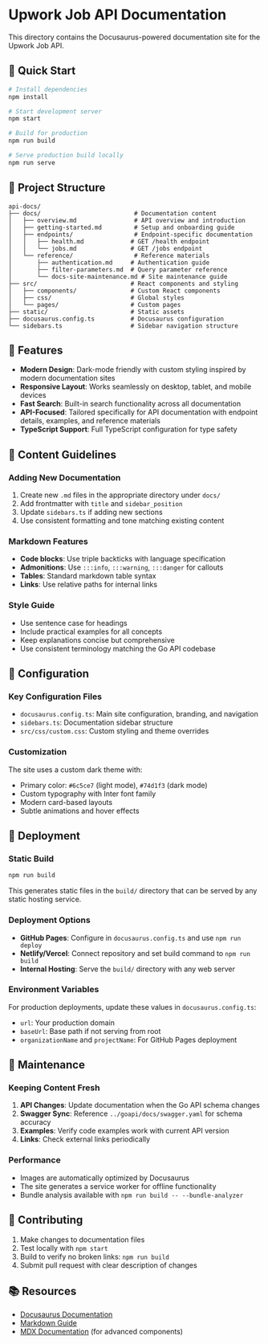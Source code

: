 # Upwork Job API Documentation

This directory contains the Docusaurus-powered documentation site for the Upwork Job API.

## 🚀 Quick Start

```bash
# Install dependencies
npm install

# Start development server
npm start

# Build for production
npm run build

# Serve production build locally
npm run serve
```

## 📁 Project Structure

```
api-docs/
├── docs/                          # Documentation content
│   ├── overview.md                # API overview and introduction
│   ├── getting-started.md         # Setup and onboarding guide
│   ├── endpoints/                 # Endpoint-specific documentation
│   │   ├── health.md             # GET /health endpoint
│   │   └── jobs.md               # GET /jobs endpoint
│   └── reference/                 # Reference materials
│       ├── authentication.md     # Authentication guide
│       ├── filter-parameters.md  # Query parameter reference
│       └── docs-site-maintenance.md # Site maintenance guide
├── src/                          # React components and styling
│   ├── components/               # Custom React components
│   ├── css/                      # Global styles
│   └── pages/                    # Custom pages
├── static/                       # Static assets
├── docusaurus.config.ts          # Docusaurus configuration
└── sidebars.ts                   # Sidebar navigation structure
```

## 🎨 Features

- **Modern Design**: Dark-mode friendly with custom styling inspired by modern documentation sites
- **Responsive Layout**: Works seamlessly on desktop, tablet, and mobile devices
- **Fast Search**: Built-in search functionality across all documentation
- **API-Focused**: Tailored specifically for API documentation with endpoint details, examples, and reference materials
- **TypeScript Support**: Full TypeScript configuration for type safety

## 📝 Content Guidelines

### Adding New Documentation

1. Create new `.md` files in the appropriate directory under `docs/`
2. Add frontmatter with `title` and `sidebar_position`
3. Update `sidebars.ts` if adding new sections
4. Use consistent formatting and tone matching existing content

### Markdown Features

- **Code blocks**: Use triple backticks with language specification
- **Admonitions**: Use `:::info`, `:::warning`, `:::danger` for callouts
- **Tables**: Standard markdown table syntax
- **Links**: Use relative paths for internal links

### Style Guide

- Use sentence case for headings
- Include practical examples for all concepts
- Keep explanations concise but comprehensive
- Use consistent terminology matching the Go API codebase

## 🔧 Configuration

### Key Configuration Files

- `docusaurus.config.ts`: Main site configuration, branding, and navigation
- `sidebars.ts`: Documentation sidebar structure
- `src/css/custom.css`: Custom styling and theme overrides

### Customization

The site uses a custom dark theme with:
- Primary color: `#6c5ce7` (light mode), `#74d1f3` (dark mode)
- Custom typography with Inter font family
- Modern card-based layouts
- Subtle animations and hover effects

## 🚀 Deployment

### Static Build

```bash
npm run build
```

This generates static files in the `build/` directory that can be served by any static hosting service.

### Deployment Options

- **GitHub Pages**: Configure in `docusaurus.config.ts` and use `npm run deploy`
- **Netlify/Vercel**: Connect repository and set build command to `npm run build`
- **Internal Hosting**: Serve the `build/` directory with any web server

### Environment Variables

For production deployments, update these values in `docusaurus.config.ts`:

- `url`: Your production domain
- `baseUrl`: Base path if not serving from root
- `organizationName` and `projectName`: For GitHub Pages deployment

## 🔄 Maintenance

### Keeping Content Fresh

1. **API Changes**: Update documentation when the Go API schema changes
2. **Swagger Sync**: Reference `../goapi/docs/swagger.yaml` for schema accuracy
3. **Examples**: Verify code examples work with current API version
4. **Links**: Check external links periodically

### Performance

- Images are automatically optimized by Docusaurus
- The site generates a service worker for offline functionality
- Bundle analysis available with `npm run build -- --bundle-analyzer`

## 🤝 Contributing

1. Make changes to documentation files
2. Test locally with `npm start`
3. Build to verify no broken links: `npm run build`
4. Submit pull request with clear description of changes

## 📚 Resources

- [Docusaurus Documentation](https://docusaurus.io/docs)
- [Markdown Guide](https://www.markdownguide.org/)
- [MDX Documentation](https://mdxjs.com/) (for advanced components)
